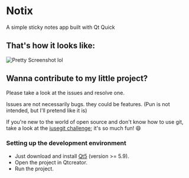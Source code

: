 # Notix
A simple sticky notes app built with Qt Quick

## That's how it looks like:
![Pretty Screenshot lol](screenshot.jpg)

## Wanna contribute to my little project?
Please take a look at the issues and resolve one.

Issues are not necessarily bugs. they could be features. (Pun is not intended, but I'll pretend like it is)

If you're new to the world of open source and don't know how to use git, take a look at the [iusegit challenge](https://github.com/Open-Source-Community/iusegit); it's so much fun! :smile:

### Setting up the development environment
* Just download and install [Qt5](https://www.qt.io/) (version >= 5.9).
* Open the project in Qtcreator.
* Run the project.
